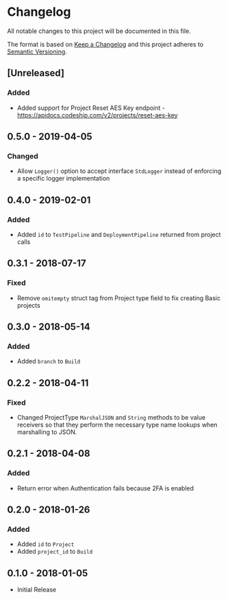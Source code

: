 # Changelog

All notable changes to this project will be documented in this file.

The format is based on [Keep a Changelog](http://keepachangelog.com/en/1.0.0/)
and this project adheres to [Semantic Versioning](http://semver.org/spec/v2.0.0.html).

## [Unreleased]

### Added

 - Added support for Project Reset AES Key endpoint - https://apidocs.codeship.com/v2/projects/reset-aes-key

## 0.5.0 - 2019-04-05

### Changed

- Allow `Logger()` option to accept interface `StdLogger` instead of enforcing a specific logger implementation

## 0.4.0 - 2019-02-01

### Added

- Added `id` to `TestPipeline` and `DeploymentPipeline` returned from project calls

## 0.3.1 - 2018-07-17

### Fixed

- Remove `omitempty` struct tag from Project type field to fix creating Basic projects

## 0.3.0 - 2018-05-14

### Added

- Added `branch` to `Build`

## 0.2.2 - 2018-04-11

### Fixed

- Changed ProjectType `MarshalJSON` and `String` methods to be value receivers
so that they perform the necessary type name lookups when marshalling to JSON.

## 0.2.1 - 2018-04-08

### Added

- Return error when Authentication fails because 2FA is enabled

## 0.2.0 - 2018-01-26

### Added

- Added `id` to `Project`
- Added `project_id` to `Build`

## 0.1.0 - 2018-01-05

- Initial Release
